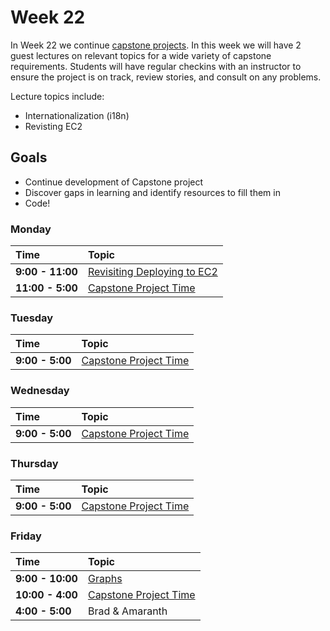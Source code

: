 # Week 22

In Week 22 we continue [capstone projects](../capstone/capstone.md). In this week we will have 2 guest lectures on relevant topics for a wide variety of capstone requirements. Students will have regular checkins with an instructor to ensure the project is on track, review stories, and consult on any problems.

Lecture topics include:
+ Internationalization (i18n)
+ Revisting EC2

## Goals

+ Continue development of Capstone project
+ Discover gaps in learning and identify resources to fill them in
+ Code!

### Monday

| Time             | Topic                                            |
|:-----------------|:-------------------------------------------------|
| **9:00 - 11:00**   | [Revisiting Deploying to EC2](/week20/tuesday/provisioning-and-deploying-to-a-vps.md) |
| **11:00 - 5:00**  | [Capstone Project Time](../capstone/capstone.md) |



### Tuesday

| Time             | Topic                                                   |
|:-----------------|:--------------------------------------------------------|
| **9:00 - 5:00**  | [Capstone Project Time](../capstone/capstone.md)        |

### Wednesday

| Time            | Topic                                            |
|:----------------|:-------------------------------------------------|
| **9:00 - 5:00** | [Capstone Project Time](../capstone/capstone.md) |

### Thursday

| Time            | Topic                                            |
|:----------------|:-------------------------------------------------|
| **9:00 - 5:00** | [Capstone Project Time](../capstone/capstone.md) |


### Friday

| Time            | Topic                                            |
|:----------------|:-------------------------------------------------|
| **9:00 - 10:00** | [Graphs](graphs.md) |
| **10:00 - 4:00** | [Capstone Project Time](../capstone/capstone.md) |
| **4:00 - 5:00** | Brad & Amaranth |
